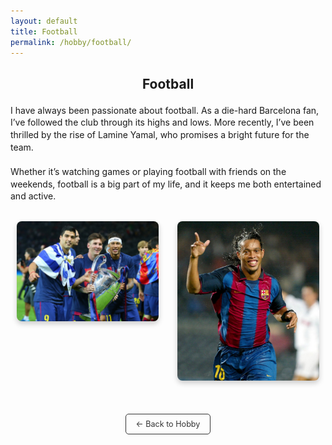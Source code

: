 ```yaml
---
layout: default
title: Football
permalink: /hobby/football/
---
```


<h1>Football</h1>

<p>I have always been passionate about football. As a die-hard Barcelona fan, I’ve followed the club through its highs and lows. More recently, I’ve been thrilled by the rise of Lamine Yamal, who promises a bright future for the team.</p>

<p>Whether it’s watching games or playing football with friends on the weekends, football is a big part of my life, and it keeps me both entertained and active.</p>

<div class="image-row">
  <div class="image-column">
    <img src="/hobby_images/football_1.jpg" alt="Barcelona Football1" />
  </div>
  <div class="image-column">
    <img src="/hobby_images/football_2.png" alt="Barcelona Football2" />
  </div>
</div>

<div class="back-to-hobby">
  <a href="/hobby" class="button">← Back to Hobby</a>
</div>

<style>
  .image-row {
    display: flex;
    justify-content: space-between;
    margin-bottom: 20px;
  }

  .image-column {
    flex: 1;
    padding: 10px;
    max-width: 45%;
  }

  .image-column img {
    width: 100%;
    height: auto;
    border-radius: 8px;
    box-shadow: 0 4px 8px rgba(0, 0, 0, 0.2);
  }

  h1 {
    font-size: 1.5em;
    margin-bottom: 20px;
    text-align: center;
  }

  p {
    font-size: 1em;
    line-height: 1.4;
    margin-bottom: 20px;
  }

  .back-to-hobby {
    text-align: center;
    margin-top: 40px;
  }

  .back-to-hobby .button {
    display: inline-block;
    padding: 8px 16px;
    font-size: 0.9em;
    color: #333;
    background-color: transparent;
    border: 1px solid #333;
    text-decoration: none;
    border-radius: 5px;
    transition: background-color 0.3s ease, color 0.3s ease;
  }

  .back-to-hobby .button:hover {
    background-color: #f0f0f0;
    color: #000;
  }
</style>

